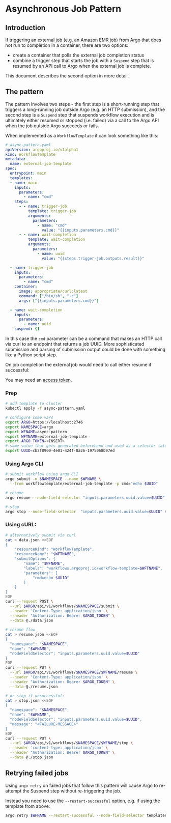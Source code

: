 # Asynchronous Job Pattern

## Introduction

If triggering an external job (e.g. an Amazon EMR job) from Argo that does not run to completion in a container, there are two options:

- create a container that polls the external job completion status
- combine a trigger step that starts the job with a `Suspend` step that is resumed by an API call to Argo when the external job is complete.

This document describes the second option in more detail.

## The pattern

The pattern involves two steps - the first step is a short-running step that triggers a long-running job outside Argo (e.g. an HTTP submission), and the second step is a `Suspend` step that suspends workflow execution and is ultimately either resumed or stopped (i.e. failed) via a call to the Argo API when the job outside Argo succeeds or fails.

When implemented as a `WorkflowTemplate` it can look something like this:

```yaml
# async-pattern.yaml
apiVersion: argoproj.io/v1alpha1
kind: WorkflowTemplate
metadata:
  name: external-job-template
spec:
  entrypoint: main
  templates:
  - name: main
    inputs:
      parameters:
        - name: "cmd"
    steps:
      - - name: trigger-job
          template: trigger-job
          arguments:
            parameters:
              - name: "cmd"
                value: "{{inputs.parameters.cmd}}"
      - - name: wait-completion
          template: wait-completion
          arguments:
            parameters:
              - name: uuid
                value: "{{steps.trigger-job.outputs.result}}"

  - name: trigger-job
    inputs:
      parameters:
        - name: "cmd"
    container:
      image: appropriate/curl:latest
      command: ["/bin/sh", "-c"]
      args: ["{{inputs.parameters.cmd}}"]

  - name: wait-completion
    inputs:
      parameters:
        - name: uuid
    suspend: {}
```

In this case the `cmd` parameter can be a command that makes an HTTP call via curl to an endpoint that returns a job UUID. More sophisticated submission and parsing of submission output could be done with something like a Python script step.

On job completion the external job would need to call either resume if successful:

You may need  an [access token](access-token.md).

### Prep
```bash
# add template to cluster
kubectl apply -f async-pattern.yaml

# configure some vars
export ARGO=https://localhost:2746
export NAMESPACE=argo
export WFNAME=async-pattern
export WFTNAME=external-job-template
export ARGO_TOKEN=<INSERT>
# some value that gets generated beforehand and used as a selector later
export UUID=cb2f8900-4e01-424f-8a26-1975068b97ed 
```

### Using Argo CLI
```bash
# submit workflow using argo CLI
argo submit -n $NAMESPACE --name $WFNAME \
  --from workflowtemplate/external-job-template -p cmd="echo $UUID"

# resume
argo resume --node-field-selector "inputs.parameters.uuid.value=$UUID" $WFNAME

# stop
argo stop --node-field-selector  "inputs.parameters.uuid.value=$UUID" $WFNAME
```

### Using cURL:
```bash
# alternatively submit via curl
cat > data.json <<EOF
{
    "resourceKind": "WorkflowTemplate",
    "resourceName": "$WFTNAME",
    "submitOptions": {
        "name": "$WFNAME",
        "labels": "workflows.argoproj.io/workflow-template=$WFTNAME",
        "parameters": [
            "cmd=echo $UUID"
        ]
    }
}
EOF
curl --request POST \
  --url $ARGO/api/v1/workflows/$NAMESPACE/submit \
  --header 'Content-Type: application/json' \
  --header "Authorization: Bearer $ARGO_TOKEN" \
  --data @./data.json
    
# resume flow
cat > resume.json <<EOF
{
  "namespace": "$NAMESPACE",
  "name": "$WFNAME",
  "nodeFieldSelector": "inputs.parameters.uuid.value=$UUID"
}
EOF
curl --request PUT \
  --url $ARGO/api/v1/workflows/$NAMESPACE/$WFNAME/resume \
  --header 'Content-Type: application/json' \
  --header "Authorization: Bearer $ARGO_TOKEN" \
  --data @./resume.json

# or stop if unsuccessful:
cat > stop.json <<EOF
{
  "namespace": "$NAMESPACE",
  "name": "$WFNAME",
  "nodeFieldSelector": "inputs.parameters.uuid.value=$UUID",
  "message": "<FAILURE-MESSAGE>"
}
EOF
curl --request PUT \
  --url $ARGO/api/v1/workflows/$NAMESPACE/$WFNAME/stop \
  --header 'content-type: application/json' \
  --header "Authorization: Bearer $ARGO_TOKEN" \
  --data @./stop.json 
```

## Retrying failed jobs

Using `argo retry` on failed jobs that follow this pattern will cause Argo to re-attempt the Suspend step without re-triggering the job.  

Instead you need to use the `--restart-successful` option, e.g. if using the template from above:

```bash
argo retry $WFNAME --restart-successful --node-field-selector templateRef.template=main,phase=Failed
```
